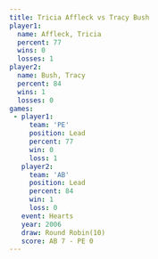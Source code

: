```yaml
---
title: Tricia Affleck vs Tracy Bush
player1:               
  name: Affleck, Tricia
  percent: 77          
  wins: 0              
  losses: 1            
player2:               
  name: Bush, Tracy    
  percent: 84          
  wins: 1              
  losses: 0            
games:
 - player1:        
     team: 'PE'    
     position: Lead
     percent: 77   
     win: 0        
     loss: 1       
   player2:        
     team: 'AB'    
     position: Lead
     percent: 84   
     win: 1        
     loss: 0       
   event: Hearts        
   year: 2006           
   draw: Round Robin(10)
   score: AB 7 - PE 0   
---
```

